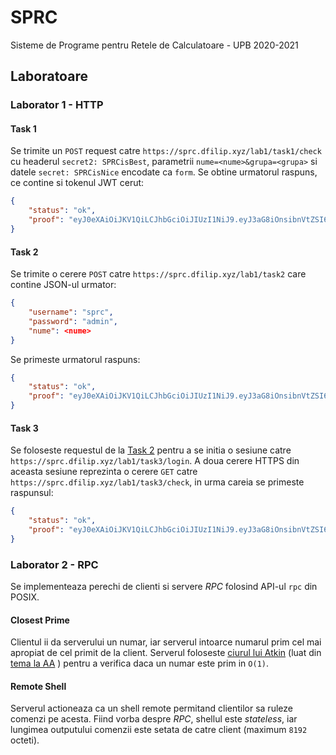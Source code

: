 # SPRC
Sisteme de Programe pentru Retele de Calculatoare - UPB 2020-2021

## Laboratoare
### Laborator 1 - HTTP
#### Task 1
Se trimite un `POST` request catre `https://sprc.dfilip.xyz/lab1/task1/check`
cu headerul `secret2: SPRCisBest`, parametrii `nume=<nume>&grupa=<grupa>` si
datele `secret: SPRCisNice` encodate ca `form`. Se obtine urmatorul raspuns,
ce contine si tokenul JWT cerut:
```json
{
    "status": "ok",
    "proof": "eyJ0eXAiOiJKV1QiLCJhbGciOiJIUzI1NiJ9.eyJ3aG8iOnsibnVtZSI6WyJUZW9kb3ItU3RlZmFuIER1dHUiXSwiZ3J1cGEiOlsiMzQxQzMiXX0sImRpZCI6InRhc2sxIn0.zP6gL5EOQBp-jc79FBa1Sughh2R-wwrA86pnMvQUGgk"
}
```

#### Task 2
Se trimite o cerere `POST` catre `https://sprc.dfilip.xyz/lab1/task2` care
contine JSON-ul urmator:
```json
{
	"username": "sprc",
	"password": "admin",
	"nume": <nume>
}
```
Se primeste urmatorul raspuns:
```json
{
    "status": "ok",
    "proof": "eyJ0eXAiOiJKV1QiLCJhbGciOiJIUzI1NiJ9.eyJ3aG8iOnsibnVtZSI6IlRlb2Rvci1TdGVmYW4gRHV0dSJ9LCJkaWQiOiJ0YXNrMiJ9.k_kcAPhC78_NmVEq1u2VTphmSPZFusWY8igZnp47qLc"
}
```

#### Task 3
Se foloseste requestul de la [Task 2](#task-2) pentru a se initia o sesiune
catre `https://sprc.dfilip.xyz/lab1/task3/login`. A
doua cerere HTTPS din aceasta sesiune reprezinta o cerere `GET` catre
`https://sprc.dfilip.xyz/lab1/task3/check`, in urma careia se primeste
raspunsul:
```json
{
    "status": "ok",
    "proof": "eyJ0eXAiOiJKV1QiLCJhbGciOiJIUzI1NiJ9.eyJ3aG8iOnsibnVtZSI6IlRlb2Rvci1TdGVmYW4gRHV0dSJ9LCJkaWQiOiJ0YXNrMyJ9.K8Oxp2wINIkScaOiepDnSbMmLz_bPS5lsugFe1mBHzM"
}
```


### Laborator 2 - RPC
Se implementeaza perechi de clienti si servere *RPC* folosind API-ul `rpc` din
POSIX.

#### Closest Prime
Clientul ii da serverului un numar, iar serverul intoarce numarul prim cel mai
apropiat de cel primit de la client. Serverul foloseste
[ciurul lui Atkin](https://en.wikipedia.org/wiki/Sieve_of_Atkin) (luat din
[tema la AA](https://github.com/teodutu/PA/blob/master/Teme/Tema1_AA/tester.cpp)
) pentru a verifica daca un numar este prim in `O(1)`.

#### Remote Shell
Serverul actioneaza ca un shell remote permitand clientilor sa ruleze comenzi pe
acesta. Fiind vorba despre *RPC*, shellul este *stateless*, iar lungimea
outputului comenzii este setata de catre client (maximum `8192` octeti).
